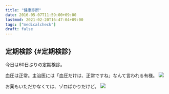 ```yaml
---
title: "健康診断"
date: 2016-05-07T11:59:00+09:00
lastmod: 2021-02-20T16:47:04+09:00
tags: ["medicalcheck"]
draft: false
---
```


## 定期検診 {#定期検診}

今日は60日ぶりの定期検診。

血圧は正常。主治医には「血圧だけは、正常ですね」なんて言われる有様。
![](/images/blood-pressure-result.jpg)

お薬もいただかなくては、ゾロばかりだけど。 ![](/images/medicine.jpg)